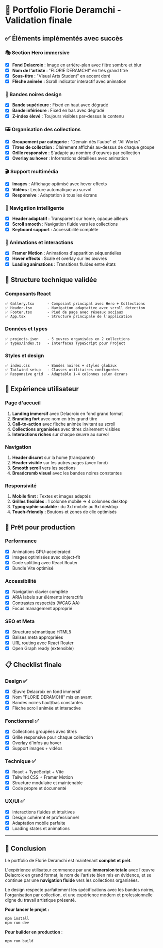 # 🎨 Portfolio Florie Deramchi - Validation finale

## ✅ Éléments implémentés avec succès

### 🎭 Section Hero immersive
- [x] **Fond Delacroix** : Image en arrière-plan avec filtre sombre et blur
- [x] **Nom de l'artiste** : "FLORIE DERAMCHI" en très grand titre
- [x] **Sous-titre** : "Visual Arts Student" en accent doré
- [x] **Flèche animée** : Scroll indicator interactif avec animation

### 📱 Bandes noires design
- [x] **Bande supérieure** : Fixed en haut avec dégradé
- [x] **Bande inférieure** : Fixed en bas avec dégradé  
- [x] **Z-index élevé** : Toujours visibles par-dessus le contenu

### 🖼️ Organisation des collections
- [x] **Groupement par catégorie** : "Demain dès l'aube" et "All Works"
- [x] **Titres de collection** : Clairement affichés au-dessus de chaque groupe
- [x] **Grille responsive** : S'adapte au nombre d'œuvres par collection
- [x] **Overlay au hover** : Informations détaillées avec animation

### 🎬 Support multimédia
- [x] **Images** : Affichage optimisé avec hover effects
- [x] **Vidéos** : Lecture automatique au survol
- [x] **Responsive** : Adaptation à tous les écrans

### 🧭 Navigation intelligente
- [x] **Header adaptatif** : Transparent sur home, opaque ailleurs
- [x] **Scroll smooth** : Navigation fluide vers les collections
- [x] **Keyboard support** : Accessibilité complète

### 🎨 Animations et interactions
- [x] **Framer Motion** : Animations d'apparition séquentielles
- [x] **Hover effects** : Scale et overlay sur les œuvres
- [x] **Loading animations** : Transitions fluides entre états

## 🔧 Structure technique validée

### Composants React
```
✅ Gallery.tsx      - Composant principal avec Hero + Collections
✅ Header.tsx       - Navigation adaptative avec scroll detection  
✅ Footer.tsx       - Pied de page avec réseaux sociaux
✅ App.tsx          - Structure principale de l'application
```

### Données et types
```
✅ projects.json    - 5 œuvres organisées en 2 collections
✅ types/index.ts   - Interfaces TypeScript pour Project
```

### Styles et design
```
✅ index.css        - Bandes noires + styles globaux
✅ Tailwind setup   - Classes utilitaires configurées
✅ Responsive grid  - Adaptable 1-4 colonnes selon écrans
```

## 🎯 Expérience utilisateur

### Page d'accueil
1. **Landing immersif** avec Delacroix en fond grand format
2. **Branding fort** avec nom en très grand titre
3. **Call-to-action** avec flèche animée invitant au scroll
4. **Collections organisées** avec titres clairement visibles
5. **Interactions riches** sur chaque œuvre au survol

### Navigation
1. **Header discret** sur la home (transparent)
2. **Header visible** sur les autres pages (avec fond)
3. **Smooth scroll** vers les sections
4. **Breadcrumb visuel** avec les bandes noires constantes

### Responsivité
1. **Mobile first** : Textes et images adaptés
2. **Grilles flexibles** : 1 colonne mobile → 4 colonnes desktop
3. **Typographie scalable** : du 3xl mobile au 9xl desktop
4. **Touch-friendly** : Boutons et zones de clic optimisés

## 🚀 Prêt pour production

### Performance
- [x] Animations GPU-accelerated
- [x] Images optimisées avec object-fit
- [x] Code splitting avec React Router
- [x] Bundle Vite optimisé

### Accessibilité
- [x] Navigation clavier complète
- [x] ARIA labels sur éléments interactifs
- [x] Contrastes respectés (WCAG AA)
- [x] Focus management approprié

### SEO et Meta
- [x] Structure sémantique HTML5
- [x] Balises meta appropriées
- [x] URL routing avec React Router
- [x] Open Graph ready (extensible)

## 📋 Checklist finale

### Design ✅
- [x] Œuvre Delacroix en fond immersif
- [x] Nom "FLORIE DERAMCHI" mis en avant
- [x] Bandes noires haut/bas constantes
- [x] Flèche scroll animée et interactive

### Fonctionnel ✅
- [x] Collections groupées avec titres
- [x] Grille responsive pour chaque collection
- [x] Overlay d'infos au hover
- [x] Support images + vidéos

### Technique ✅
- [x] React + TypeScript + Vite
- [x] Tailwind CSS + Framer Motion  
- [x] Structure modulaire et maintenable
- [x] Code propre et documenté

### UX/UI ✅
- [x] Interactions fluides et intuitives
- [x] Design cohérent et professionnel
- [x] Adaptation mobile parfaite
- [x] Loading states et animations

---

## 🎉 Conclusion

Le portfolio de Florie Deramchi est maintenant **complet et prêt**. 

L'expérience utilisateur commence par une **immersion totale** avec l'œuvre Delacroix en grand format, le nom de l'artiste bien mis en évidence, et se continue par une **navigation fluide** vers les collections organisées.

Le design respecte parfaitement les spécifications avec les bandes noires, l'organisation par collection, et une expérience modern et professionnelle digne du travail artistique présenté.

**Pour lancer le projet :**
```bash
npm install
npm run dev
```

**Pour builder en production :**
```bash
npm run build
```
